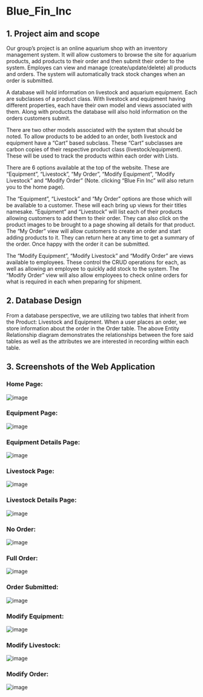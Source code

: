 # Blue_Fin_Inc

## 1. Project aim and scope 
 
Our group’s project is an online aquarium shop with an inventory management system. It will allow customers to browse the site for aquarium products, add products to their order and then submit their order to the system. Employes can view and manage (create/update/delete) all products and orders. The system will automatically track stock changes when an order is submitted.
 
A database will hold information on livestock and aquarium equipment. Each are subclasses of a product class. With livestock and equipment having different properties, each have their own model and views associated with them. Along with products the database will also hold information on the orders customers submit.  
 
There are two other models associated with the system that should be noted. To allow products to be added to an order, both livestock and equipment have a “Cart” based subclass. These “Cart” subclasses are carbon copies of their respective product class (livestock/equipment). These will be used to track the products within each order with Lists.
 
There are 6 options available at the top of the website. These are “Equipment”, “Livestock”, “My Order”, “Modify Equipment”, “Modify Livestock” and “Modify Order” (Note. clicking “Blue Fin Inc” will also return you to the home page).
 
The “Equipment”, “Livestock” and “My Order” options are those which will be available to a customer. These will each bring up views for their titles namesake. “Equipment” and “Livestock” will list each of their products allowing customers to add them to their order. They can also click on the product images to be brought to a page showing all details for that product. The “My Order” view will allow customers to create an order and start adding products to it. They can return here at any time to get a summary of the order. Once happy with the order it can be submitted.
 
The “Modify Equipment”, “Modify Livestock” and “Modify Order” are views available to employees. These control the CRUD operations for each, as well as allowing an employee to quickly add stock to the system. The “Modify Order” view will also allow employees to check online orders for what is required in each when preparing for shipment. 
 
 
## 2. Database Design  
 
From a database perspective, we are utilizing two tables that inherit from the Product: Livestock and Equipment. When a user places an order, we store information about the order in the Order table. The above Entity Relationship diagram demonstrates the relationships between the fore said tables as well as the attributes we are interested in recording within each table.  
 
 
 
## 3. Screenshots of the Web Application 
 
### Home Page: 
 
 ![image](https://drive.google.com/uc?export=view&id=17Fz8Zv2_A5AA1FfOOCsPMP_MLDg9EPoZ)
 
### Equipment Page:
 
 ![image](https://drive.google.com/uc?export=view&id=1SnOe5yFXRSpjdEaXvWWKUEARdwSimPN7)
 
### Equipment Details Page:
 
 ![image](https://drive.google.com/uc?export=view&id=1q2Xv7DMcVLyRu3ta7ghi8PHsO0vgFDGl)
 
### Livestock Page:
 
 ![image](https://drive.google.com/uc?export=view&id=1w4UDeJniPGvmIkAG1D_5Jvh-8sA5ebYp)
 
### Livestock Details Page:
 
 ![image](https://drive.google.com/uc?export=view&id=1MHdYdSkE17RWT1_2Tz6g-xRLnQJ4U219)

### No Order:

  ![image](https://drive.google.com/uc?export=view&id=1AUjDx1gOVIu1HMFmD0T16-I-cCD1oGie)
  
### Full Order:
 
  ![image](https://drive.google.com/uc?export=view&id=1OSAJvrPKl3F20HGRmEQN5--LrQcKDIJq) 
  
### Order Submitted:

  ![image](https://drive.google.com/uc?export=view&id=1A38_hT5AW-exOPOUsujtbPOfk7WTIr6O) 
 
### Modify Equipment:
 
  ![image](https://drive.google.com/uc?export=view&id=1SPvSwUPKRylY5Wkote1o4qtx84ByNvFJ) 
 
### Modify Livestock:

  ![image](https://drive.google.com/uc?export=view&id=19gFCDRFg3UM32vCcuQBDIZmhREoPLiqD)
 
### Modify Order:

  ![image](https://drive.google.com/uc?export=view&id=1qhpCRzffz6-oSAO0kZUWV4DedzAlABIp)
